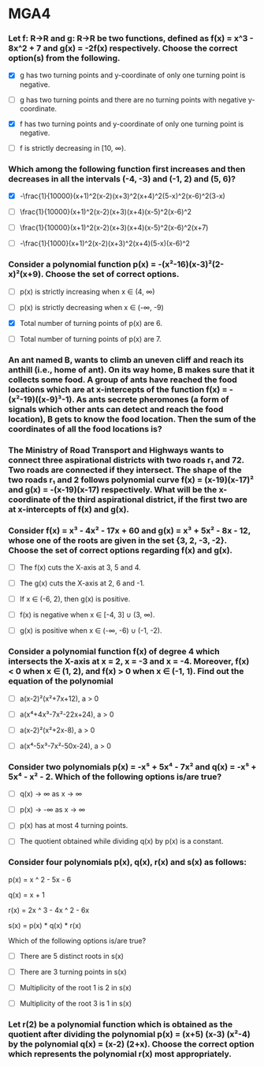 # MGA4

### Let f: R→R and g: R→R be two functions, defined as f(x) = x^3 - 8x^2 + 7 and g(x) = -2f(x) respectively. Choose the correct option(s) from the following.

- [x] g has two turning points and y-coordinate of only one turning point is negative.

- [ ] g has two turning points and there are no turning points with negative y-coordinate.

- [x] f has two turning points and y-coordinate of only one turning point is negative.

- [ ] f is strictly decreasing in \[10, ∞).

### Which among the following function first increases and then decreases in all the intervals (-4, -3) and (-1, 2) and (5, 6)?

- [x] \-\\frac{1}{10000}(x+1)^2(x-2)(x+3)^2(x+4)^2(5-x)^2(x-6)^2(3-x)

- [ ] \\frac{1}{10000}(x+1)^2(x-2)(x+3)(x+4)(x-5)^2(x-6)^2

- [ ] \\frac{1}{10000}(x+1)^2(x-2)(x+3)(x+4)(x-5)^2(x-6)^2(x+7)

- [ ] \-\\frac{1}{1000}(x+1)^2(x-2)(x+3)^2(x+4)(5-x)(x-6)^2

### Consider a polynomial function p(x) = -(x²-16)(x-3)²(2-x)²(x+9). Choose the set of correct options.

- [ ] p(x) is strictly increasing when x ∈ (4, ∞)

- [ ] p(x) is strictly decreasing when x ∈ (-∞, -9)

- [x] Total number of turning points of p(x) are 6.

- [ ] Total number of turning points of p(x) are 7.

### An ant named B, wants to climb an uneven cliff and reach its anthill (i.e., home of ant). On its way home, B makes sure that it collects some food. A group of ants have reached the food locations which are at x-intercepts of the function f(x) = -(x²-19)((x-9)³-1). As ants secrete pheromones (a form of signals which other ants can detect and reach the food location), B gets to know the food location. Then the sum of the coordinates of all the food locations is?

### The Ministry of Road Transport and Highways wants to connect three aspirational districts with two roads r₁ and 72. Two roads are connected if they intersect. The shape of the two roads r₁ and 2 follows polynomial curve f(x) = (x-19)(x-17)² and g(x) = -(x-19)(x-17) respectively. What will be the x-coordinate of the third aspirational district, if the first two are at x-intercepts of f(x) and g(x).

### Consider f(x) = x³ - 4x² - 17x + 60 and g(x) = x³ + 5x² - 8x - 12, whose one of the roots are given in the set {3, 2, -3, -2}. Choose the set of correct options regarding f(x) and g(x).

- [ ] The f(x) cuts the X-axis at 3, 5 and 4.

- [ ] The g(x) cuts the X-axis at 2, 6 and -1.

- [ ] If x ∈ (-6, 2), then g(x) is positive.

- [ ] f(x) is negative when x ∈ \[-4, 3\] ∪ (3, ∞).

- [ ] g(x) is positive when x ∈ (-∞, -6) ∪ (-1, -2).

### Consider a polynomial function f(x) of degree 4 which intersects the X-axis at x = 2, x = -3 and x = -4. Moreover, f(x) < 0 when x ∈ (1, 2), and f(x) > 0 when x ∈ (-1, 1). Find out the equation of the polynomial

- [ ] a(x-2)²(x²+7x+12), a > 0

- [ ] a(x⁴+4x³-7x²-22x+24), a > 0

- [ ] a(x-2)²(x²+2x-8), a > 0

- [ ] a(x⁴-5x³-7x²-50x-24), a > 0

### Consider two polynomials p(x) = -x⁵ + 5x⁴ - 7x² and q(x) = -x⁵ + 5x⁴ - x² - 2. Which of the following options is/are true?

- [ ] q(x) → ∞ as x → ∞

- [ ] p(x) → -∞ as x → ∞

- [ ] p(x) has at most 4 turning points.

- [ ] The quotient obtained while dividing q(x) by p(x) is a constant.

### Consider four polynomials p(x), q(x), r(x) and s(x) as follows:

p(x) = x ^ 2 - 5x - 6

q(x) = x + 1

r(x) = 2x ^ 3 - 4x ^ 2 - 6x

s(x) = p(x) \* q(x) \* r(x)

Which of the following options is/are true?

- [ ]  There are 5 distinct roots in s(x)

- [ ]  There are 3 turning points in s(x)

- [ ] Multiplicity of the root 1 is 2 in s(x)

- [ ] Multiplicity of the root 3 is 1 in s(x)

### Let r(2) be a polynomial function which is obtained as the quotient after dividing the polynomial p(x) = (x+5) (x-3) (x²-4) by the polynomial q(x) = (x-2) (2+x). Choose the correct option which represents the polynomial r(x) most appropriately.